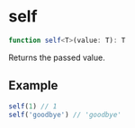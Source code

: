 # self

```ts
function self<T>(value: T): T
```

Returns the passed value.

## Example

```ts
self(1) // 1
self('goodbye') // 'goodbye'
```
